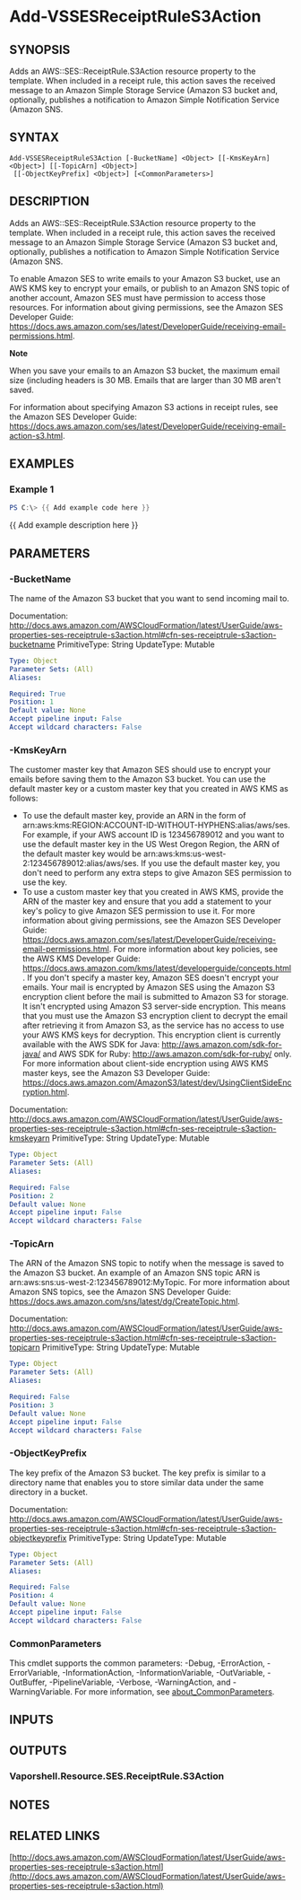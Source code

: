 # Add-VSSESReceiptRuleS3Action

## SYNOPSIS
Adds an AWS::SES::ReceiptRule.S3Action resource property to the template.
When included in a receipt rule, this action saves the received message to an Amazon Simple Storage Service (Amazon S3 bucket and, optionally, publishes a notification to Amazon Simple Notification Service (Amazon SNS.

## SYNTAX

```
Add-VSSESReceiptRuleS3Action [-BucketName] <Object> [[-KmsKeyArn] <Object>] [[-TopicArn] <Object>]
 [[-ObjectKeyPrefix] <Object>] [<CommonParameters>]
```

## DESCRIPTION
Adds an AWS::SES::ReceiptRule.S3Action resource property to the template.
When included in a receipt rule, this action saves the received message to an Amazon Simple Storage Service (Amazon S3 bucket and, optionally, publishes a notification to Amazon Simple Notification Service (Amazon SNS.

To enable Amazon SES to write emails to your Amazon S3 bucket, use an AWS KMS key to encrypt your emails, or publish to an Amazon SNS topic of another account, Amazon SES must have permission to access those resources.
For information about giving permissions, see the Amazon SES Developer Guide: https://docs.aws.amazon.com/ses/latest/DeveloperGuide/receiving-email-permissions.html.

**Note**

When you save your emails to an Amazon S3 bucket, the maximum email size (including headers is 30 MB.
Emails that are larger than 30 MB aren't saved.

For information about specifying Amazon S3 actions in receipt rules, see the Amazon SES Developer Guide: https://docs.aws.amazon.com/ses/latest/DeveloperGuide/receiving-email-action-s3.html.

## EXAMPLES

### Example 1
```powershell
PS C:\> {{ Add example code here }}
```

{{ Add example description here }}

## PARAMETERS

### -BucketName
The name of the Amazon S3 bucket that you want to send incoming mail to.

Documentation: http://docs.aws.amazon.com/AWSCloudFormation/latest/UserGuide/aws-properties-ses-receiptrule-s3action.html#cfn-ses-receiptrule-s3action-bucketname
PrimitiveType: String
UpdateType: Mutable

```yaml
Type: Object
Parameter Sets: (All)
Aliases:

Required: True
Position: 1
Default value: None
Accept pipeline input: False
Accept wildcard characters: False
```

### -KmsKeyArn
The customer master key that Amazon SES should use to encrypt your emails before saving them to the Amazon S3 bucket.
You can use the default master key or a custom master key that you created in AWS KMS as follows:
+ To use the default master key, provide an ARN in the form of arn:aws:kms:REGION:ACCOUNT-ID-WITHOUT-HYPHENS:alias/aws/ses.
For example, if your AWS account ID is 123456789012 and you want to use the default master key in the US West Oregon Region, the ARN of the default master key would be arn:aws:kms:us-west-2:123456789012:alias/aws/ses.
If you use the default master key, you don't need to perform any extra steps to give Amazon SES permission to use the key.
+ To use a custom master key that you created in AWS KMS, provide the ARN of the master key and ensure that you add a statement to your key's policy to give Amazon SES permission to use it.
For more information about giving permissions, see the Amazon SES Developer Guide: https://docs.aws.amazon.com/ses/latest/DeveloperGuide/receiving-email-permissions.html.
For more information about key policies, see the AWS KMS Developer Guide: https://docs.aws.amazon.com/kms/latest/developerguide/concepts.html.
If you don't specify a master key, Amazon SES doesn't encrypt your emails.
Your mail is encrypted by Amazon SES using the Amazon S3 encryption client before the mail is submitted to Amazon S3 for storage.
It isn't encrypted using Amazon S3 server-side encryption.
This means that you must use the Amazon S3 encryption client to decrypt the email after retrieving it from Amazon S3, as the service has no access to use your AWS KMS keys for decryption.
This encryption client is currently available with the AWS SDK for Java: http://aws.amazon.com/sdk-for-java/ and AWS SDK for Ruby: http://aws.amazon.com/sdk-for-ruby/ only.
For more information about client-side encryption using AWS KMS master keys, see the Amazon S3 Developer Guide: https://docs.aws.amazon.com/AmazonS3/latest/dev/UsingClientSideEncryption.html.

Documentation: http://docs.aws.amazon.com/AWSCloudFormation/latest/UserGuide/aws-properties-ses-receiptrule-s3action.html#cfn-ses-receiptrule-s3action-kmskeyarn
PrimitiveType: String
UpdateType: Mutable

```yaml
Type: Object
Parameter Sets: (All)
Aliases:

Required: False
Position: 2
Default value: None
Accept pipeline input: False
Accept wildcard characters: False
```

### -TopicArn
The ARN of the Amazon SNS topic to notify when the message is saved to the Amazon S3 bucket.
An example of an Amazon SNS topic ARN is arn:aws:sns:us-west-2:123456789012:MyTopic.
For more information about Amazon SNS topics, see the Amazon SNS Developer Guide: https://docs.aws.amazon.com/sns/latest/dg/CreateTopic.html.

Documentation: http://docs.aws.amazon.com/AWSCloudFormation/latest/UserGuide/aws-properties-ses-receiptrule-s3action.html#cfn-ses-receiptrule-s3action-topicarn
PrimitiveType: String
UpdateType: Mutable

```yaml
Type: Object
Parameter Sets: (All)
Aliases:

Required: False
Position: 3
Default value: None
Accept pipeline input: False
Accept wildcard characters: False
```

### -ObjectKeyPrefix
The key prefix of the Amazon S3 bucket.
The key prefix is similar to a directory name that enables you to store similar data under the same directory in a bucket.

Documentation: http://docs.aws.amazon.com/AWSCloudFormation/latest/UserGuide/aws-properties-ses-receiptrule-s3action.html#cfn-ses-receiptrule-s3action-objectkeyprefix
PrimitiveType: String
UpdateType: Mutable

```yaml
Type: Object
Parameter Sets: (All)
Aliases:

Required: False
Position: 4
Default value: None
Accept pipeline input: False
Accept wildcard characters: False
```

### CommonParameters
This cmdlet supports the common parameters: -Debug, -ErrorAction, -ErrorVariable, -InformationAction, -InformationVariable, -OutVariable, -OutBuffer, -PipelineVariable, -Verbose, -WarningAction, and -WarningVariable. For more information, see [about_CommonParameters](http://go.microsoft.com/fwlink/?LinkID=113216).

## INPUTS

## OUTPUTS

### Vaporshell.Resource.SES.ReceiptRule.S3Action
## NOTES

## RELATED LINKS

[http://docs.aws.amazon.com/AWSCloudFormation/latest/UserGuide/aws-properties-ses-receiptrule-s3action.html](http://docs.aws.amazon.com/AWSCloudFormation/latest/UserGuide/aws-properties-ses-receiptrule-s3action.html)

